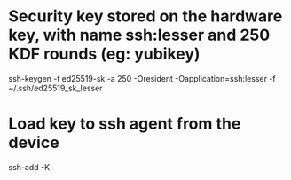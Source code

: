 # Security key stored on the hardware key, with name ssh:lesser and 250 KDF rounds (eg: yubikey)
ssh-keygen -t ed25519-sk -a 250 -Oresident -Oapplication=ssh:lesser -f ~/.ssh/ed25519_sk_lesser

# Load key to ssh agent from the device
ssh-add -K